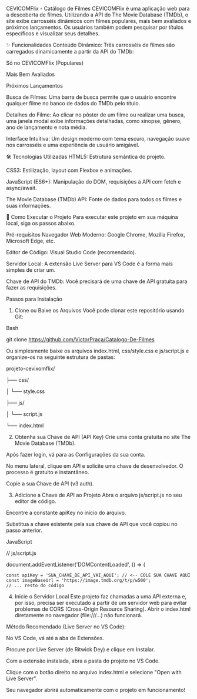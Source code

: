 CEVICOMFlix - Catálogo de Filmes
CEVICOMFlix é uma aplicação web para a descoberta de filmes. Utilizando a API do The Movie Database (TMDb), o site exibe carrosséis dinâmicos com filmes populares, mais bem avaliados e próximos lançamentos. Os usuários também podem pesquisar por títulos específicos e visualizar seus detalhes.


✨ Funcionalidades
Conteúdo Dinâmico: Três carrosséis de filmes são carregados dinamicamente a partir da API do TMDb:

Só no CEVICOMFlix (Populares)

Mais Bem Avaliados

Próximos Lançamentos

Busca de Filmes: Uma barra de busca permite que o usuário encontre qualquer filme no banco de dados do TMDb pelo título.

Detalhes do Filme: Ao clicar no pôster de um filme ou realizar uma busca, uma janela modal exibe informações detalhadas, como sinopse, gênero, ano de lançamento e nota média.

Interface Intuitiva: Um design moderno com tema escuro, navegação suave nos carrosséis e uma experiência de usuário amigável.


🛠️ Tecnologias Utilizadas
HTML5: Estrutura semântica do projeto.

CSS3: Estilização, layout com Flexbox e animações.

JavaScript (ES6+): Manipulação do DOM, requisições à API com fetch e async/await.

The Movie Database (TMDb) API: Fonte de dados para todos os filmes e suas informações.


🚀 Como Executar o Projeto
Para executar este projeto em sua máquina local, siga os passos abaixo.

Pré-requisitos
Navegador Web Moderno: Google Chrome, Mozilla Firefox, Microsoft Edge, etc.

Editor de Código: Visual Studio Code (recomendado).

Servidor Local: A extensão Live Server para VS Code é a forma mais simples de criar um.

Chave de API do TMDb: Você precisará de uma chave de API gratuita para fazer as requisições.

Passos para Instalação
1. Clone ou Baixe os Arquivos
Você pode clonar este repositório usando Git:

Bash

git clone https://github.com/VictorPraca/Catalogo-De-Filmes

Ou simplesmente baixe os arquivos index.html, css/style.css e js/script.js e organize-os na seguinte estrutura de pastas:

projeto-cevixomflix/

├── css/

│   └── style.css

├── js/

│   └── script.js

└── index.html


2. Obtenha sua Chave de API (API Key)
Crie uma conta gratuita no site The Movie Database (TMDb).

Após fazer login, vá para as Configurações da sua conta.

No menu lateral, clique em API e solicite uma chave de desenvolvedor. O processo é gratuito e instantâneo.

Copie a sua Chave de API (v3 auth).


3. Adicione a Chave de API ao Projeto
Abra o arquivo js/script.js no seu editor de código.

Encontre a constante apiKey no início do arquivo.

Substitua a chave existente pela sua chave de API que você copiou no passo anterior.

JavaScript

// js/script.js

document.addEventListener('DOMContentLoaded', () => {

    const apiKey = 'SUA_CHAVE_DE_API_VAI_AQUI'; // <-- COLE SUA CHAVE AQUI
    const imageBaseUrl = 'https://image.tmdb.org/t/p/w500';
    // ... resto do código

    
4. Inicie o Servidor Local
Este projeto faz chamadas a uma API externa e, por isso, precisa ser executado a partir de um servidor web para evitar problemas de CORS (Cross-Origin Resource Sharing). Abrir o index.html diretamente no navegador (file:///...) não funcionará.

Método Recomendado (Live Server no VS Code):

No VS Code, vá até a aba de Extensões.

Procure por Live Server (de Ritwick Dey) e clique em Instalar.

Com a extensão instalada, abra a pasta do projeto no VS Code.

Clique com o botão direito no arquivo index.html e selecione "Open with Live Server".

Seu navegador abrirá automaticamente com o projeto em funcionamento! 
